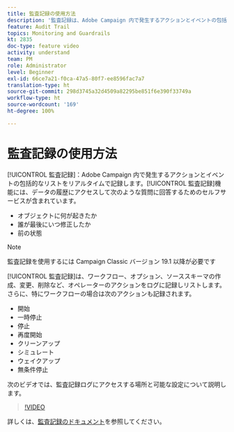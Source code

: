 ```yaml
---
title: 監査記録の使用方法
description: '監査記録は、Adobe Campaign 内で発生するアクションとイベントの包括的なリストをリアルタイムで記録します。 '
feature: Audit Trail
topics: Monitoring and Guardrails
kt: 2835
doc-type: feature video
activity: understand
team: PM
role: Administrator
level: Beginner
exl-id: 66ce7a21-f0ca-47a5-80f7-ee8596fac7a7
translation-type: ht
source-git-commit: 298d3745a32d4509a82295be851f6e390f33749a
workflow-type: ht
source-wordcount: '169'
ht-degree: 100%

---
```


# 監査記録の使用方法

[!UICONTROL 監査記録]：Adobe Campaign 内で発生するアクションとイベントの包括的なリストをリアルタイムで記録します。[!UICONTROL 監査記録]機能には、データの履歴にアクセスして次のような質問に回答するためのセルフサービスが含まれています。

* オブジェクトに何が起きたか
* 誰が最後にいつ修正したか
* 前の状態

>[!NOTE]
>
>監査記録を使用するには Campaign Classic バージョン 19.1 以降が必要です

[!UICONTROL 監査記録]は、ワークフロー、オプション、ソーススキーマの作成、変更、削除など、オペレーターのアクションをログに記録しリストします。さらに、特にワークフローの場合は次のアクションも記録されます。

* 開始
* 一時停止
* 停止
* 再度開始
* クリーンアップ
* シミュレート
* ウェイクアップ
* 無条件停止

次のビデオでは、監査記録ログにアクセスする場所と可能な設定について説明します。

>[!VIDEO](https://video.tv.adobe.com/v/27425?quality=12)

詳しくは、[監査記録のドキュメント](https://docs.adobe.com/content/help/ja-JP/campaign-classic/using/monitoring-campaign-classic/production-procedures/audit-trail.html)を参照してください。
